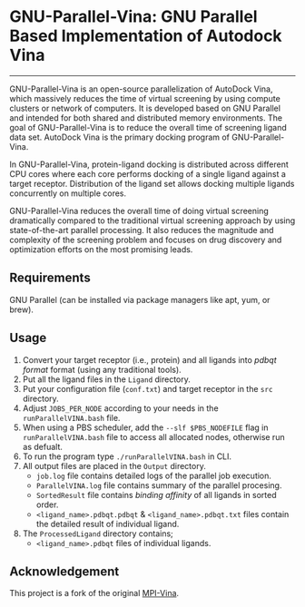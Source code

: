 # GNU-Parallel-Vina: GNU Parallel Based Implementation of Autodock Vina

---

GNU-Parallel-Vina is an open-source parallelization of AutoDock Vina, which massively reduces the time of virtual screening by using compute clusters or network of computers. It is developed based on GNU Parallel and intended for both shared and distributed memory environments. The goal of GNU-Parallel-Vina is to reduce the overall time of screening ligand data set. AutoDock Vina is the primary docking program of GNU-Parallel-Vina.

In GNU-Parallel-Vina, protein-ligand docking is distributed across different CPU cores where each core performs docking of a single ligand against a target receptor. Distribution of the ligand set allows docking multiple ligands concurrently on multiple cores.

GNU-Parallel-Vina reduces the overall time of doing virtual screening dramatically compared to the traditional virtual screening approach by using state-of-the-art parallel processing. It also reduces the magnitude and complexity of the screening problem and focuses on drug discovery and optimization efforts on the most promising leads.

## Requirements

GNU Parallel (can be installed via package managers like apt, yum, or brew).

## Usage

1. Convert your target receptor (i.e., protein) and all ligands into _pdbqt format_ format (using any traditional tools).
2. Put all the ligand files in the `Ligand` directory.
3. Put your configuration file (`conf.txt`) and target receptor in the `src` directory.
4. Adjust `JOBS_PER_NODE` according to your needs in the `runParallelVINA.bash` file.
5. When using a PBS scheduler, add the `--slf $PBS_NODEFILE` flag in `runParallelVINA.bash` file to access all allocated nodes, otherwise run as defualt.
6. To run the program type `./runParallelVINA.bash` in CLI.
7. All output files are placed in the `Output` directory.
   - `job.log` file contains detailed logs of the parallel job execution.
   - `ParallelVINA.log` file contains summary of the parallel procesing.
   - `SortedResult` file contains _binding affinity_ of all ligands in sorted order.
   - `<ligand_name>.pdbqt.pdbqt` & `<ligand_name>.pdbqt.txt` files contain the detailed result of individual ligand.
8. The `ProcessedLigand` directory contains;
   - `<ligand_name>.pdbqt` files of individual ligands.

## Acknowledgement

This project is a fork of the original [MPI-Vina](https://github.com/mokarrom/mpi-vina/).
